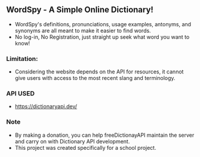 ## WordSpy - A Simple Online Dictionary!
- WordSpy's definitions, pronunciations, usage examples, antonyms, and synonyms are all meant to make it easier to find words.
- No log-in, No Registration, just straight up seek what word you want to know!


### Limitation:
- Considering the website depends on the API for resources, it cannot give users with access to the most recent slang and terminology.


### API USED
- https://dictionaryapi.dev/ 


### Note
- By making a donation, you can help freeDictionayAPI maintain the server and carry on with Dictionary API development.
- This project was created specifically for a school project.

